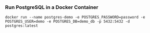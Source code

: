 ### Run PostgreSQL in a Docker Container

```courseignore
docker run --name postgres-demo -e POSTGRES_PASSWORD=password -e POSTGRES_USER=demo -e POSTGRES_DB=demo_db -p 5432:5432 -d postgres:latest
```
